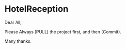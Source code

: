 # HotelReception
Dear All,

Please Always (PULL) the project first, and then (Commit).


Many thanks.
